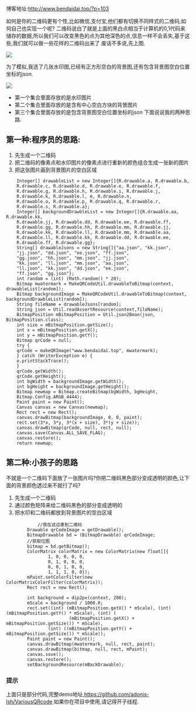 博客地址:http://www.bendaidai.top/?p=103


如何是你的二维码更有个性,比如微信,支付宝,他们都有切换不同样式的二维码,如何自己也实现一个呢?
二维码说白了就是上面的黑白点相当于计算机的0,1代码来储存的数据,所以我们可以改变黑色的点为其他深色的点,信息一样不会丢失,基于这些,我们就可以做一些花样的二维码出来了
废话不多说,先上图.

![](http://opgkgu3ek.bkt.clouddn.com/17-5-9/46671669-file_1494316087189_10462.gif)

为了模拟,我选了几张水印图,已经有正方形空白的背景图,还有包含背景图空白位置坐标的json.

![](http://opgkgu3ek.bkt.clouddn.com/17-5-9/76587176-file_1494317104939_e3bd.png)
- 第一个集合里面存放的是水印图片
- 第二个集合里面存放的是含有中心空白方块的背景图片
- 第三个集合里面存放的是包含背景图空白位置坐标的json
下面说说我的两种思路.
## 第一种:程序员的思路:
1. 先生成一个二维码
2. 把二维码的像素点和水印图片的像素点进行重新的颜色组合生成一张新的图片
3. 把这张图片画到背景图片的空白区域

```
    Integer[] drawableList = new Integer[]{R.drawable.a, R.drawable.b,
    R.drawable.c, R.drawable.d, R.drawable.e, R.drawable.f,
    R.drawable.g, R.drawable.h, R.drawable.i, R.drawable.j,
    R.drawable.k, R.drawable.l, m, R.drawable.n,
    R.drawable.o, R.drawable.p, R.drawable.q, R.drawable.r,
    R.drawable.s, R.drawable.a};
    Integer[] backgroundDrawbleList = new Integer[]{R.drawable.aa, R.drawable.kk,
    R.drawable.jj, R.drawable.dd, R.drawable.ee, R.drawable.ff,
    R.drawable.gg, R.drawable.hh, R.drawable.mm, R.drawable.jj,
    R.drawable.kk, R.drawable.ll, R.drawable.mm, R.drawable.aa,
    R.drawable.ll, R.drawable.kk, R.drawable.dd, R.drawable.ee,
    R.drawable.ff, R.drawable.gg};
    String[] drawableJsons = new String[]{"aa.json", "kk.json",
    "jj.json", "dd.json", "ee.json", "ff.json",
    "gg.json", "hh.json", "mm.json", "jj.json",
    "kk.json", "ll.json", "mm.json", "aa.json",
    "ll.json", "kk.json", "dd.json", "ee.json",
    "ff.json", "gg.json"};
    int random = (int) (Math.random() * 20);
    Bitmap mwatermark = MakeQRCodeUtil.drawableToBitmap(context, drawableList[random]);
    Bitmap backgroundImage = MakeQRCodeUtil.drawableToBitmap(context, backgroundDrawbleList[random]);
    String fileName = drawableJsons[random];
    String json = Util.readAssertResource(context,fileName);
    BitmapPosition mBitmapPosition = Util.json2Bean(json, BitmapPosition.class);
    int size = mBitmapPosition.getSize();
    int x = mBitmapPosition.getX();
    int y = mBitmapPosition.getY();
    Bitmap qrCode = null;
    try {
    qrCode = makeQRImage("www.bendaidai.top", mwatermark);
    } catch (WriterException e) {
    e.printStackTrace();
    }
    qrCode.getWidth();
    qrCode.getHeight();
    int bgWidth = backgroundImage.getWidth();
    int bgHeight = backgroundImage.getHeight();
    Bitmap newmap = Bitmap.createBitmap(bgWidth, bgHeight,
    Bitmap.Config.ARGB_4444);
    Paint paint = new Paint();
    Canvas canvas = new Canvas(newmap);
    Rect rect = new Rect();
    canvas.drawBitmap(backgroundImage, 0, 0, paint);
    rect.set(3*x, 3*y, 3*(x + size), 3*(y + size));
    canvas.drawBitmap(qrCode, null, rect, null);
    canvas.save(Canvas.ALL_SAVE_FLAG);
    canvas.restore();
    return newmap;
```

## 第二种:小孩子的思路
不就是一个二维码下面放了一张图片吗?你把二维码黑色部分变成透明的颜色,让下面的背景颜色透过来不就行了吗?
1. 先生成一个二维码
2. 通过颜色矩阵来给二维码黑色的部分变成透明的
3. 把水印和二维码都放到背景图片的空白区域

   

```
		    //我在这边拿到二维码
        Drawable qrCodeImage = getDrawable();
        BitmapDrawable bd = (BitmapDrawable) qrCodeImage;
        //获取位图
        bitmap = bd.getBitmap();
        ColorMatrix colorMatrix = new ColorMatrix(new float[]{
                1, 0, 0, 0, 0,
                0, 1, 0, 0, 0,
                0, 0, 1, 0, 0,
                1, 1, 1, 0, 0});
        mPaint.setColorFilter(new ColorMatrixColorFilter(colorMatrix));
        Rect rect = new Rect();

        int background = dip2px(context, 200);
        mScale = background / 1000.0;
        rect.set((int) (mBitmapPosition.getX() * mScale), (int) (mBitmapPosition.getY() * mScale), (int) (
                        (mBitmapPosition.getX() + mBitmapPosition.getSize()) * mScale),
                (int) ((mBitmapPosition.getY() + mBitmapPosition.getSize()) * mScale));
        Paint paint = new Paint();
        canvas.drawBitmap(mwatermark, null, rect, paint);
        canvas.drawBitmap(bitmap, null, rect, mPaint);
        canvas.save();
        canvas.restore();
        setBackgroundResource(mBackDrawable);
```

### 提示
上面只是部分代码,完整demo地址,https://github.com/adonis-lsh/VariousQRcode
如果你在项目中使用,请记得开子线程.
